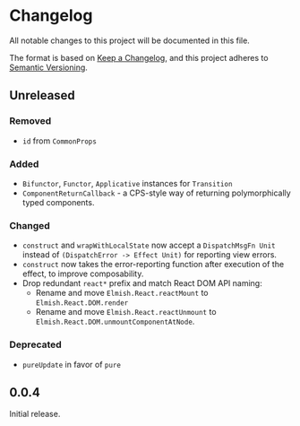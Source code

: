 # Changelog

All notable changes to this project will be documented in this file.

The format is based on [Keep a Changelog](https://keepachangelog.com/en/1.0.0/),
and this project adheres to [Semantic Versioning](https://semver.org/spec/v2.0.0.html).

## Unreleased

### Removed

- `id` from `CommonProps`

### Added

- `Bifunctor`, `Functor`, `Applicative` instances for `Transition`
- `ComponentReturnCallback` - a CPS-style way of returning polymorphically typed
  components.

### Changed

- `construct` and `wrapWithLocalState` now accept a `DispatchMsgFn Unit` instead
  of `(DispatchError -> Effect Unit)` for reporting view errors.
- `construct` now takes the error-reporting function after execution of the
  effect, to improve composability.
- Drop redundant `react*` prefix and match React DOM API naming:
  - Rename and move `Elmish.React.reactMount` to `Elmish.React.DOM.render`
  - Rename and move `Elmish.React.reactUnmount` to
    `Elmish.React.DOM.unmountComponentAtNode`.

### Deprecated

- `pureUpdate` in favor of `pure`

## 0.0.4

Initial release.

